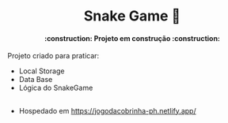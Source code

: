 <h1 align="center">Snake Game 🐍</h1>

<h4 align="center"> 
    :construction:  Projeto em construção  :construction:
</h4>

Projeto criado para praticar:
- Local Storage
- Data Base
- Lógica do SnakeGame

##
- Hospedado em https://jogodacobrinha-ph.netlify.app/
